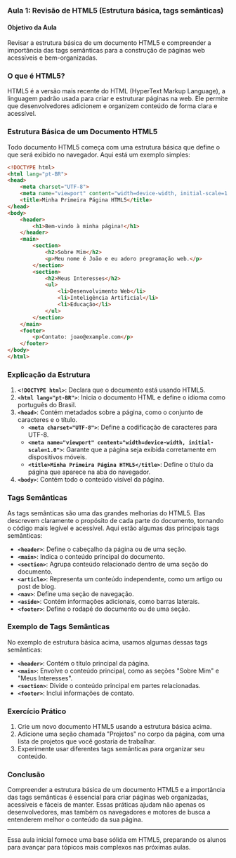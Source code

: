 ### Aula 1: Revisão de HTML5 (Estrutura básica, tags semânticas)

#### Objetivo da Aula
Revisar a estrutura básica de um documento HTML5 e compreender a importância das tags semânticas para a construção de páginas web acessíveis e bem-organizadas.

### O que é HTML5?

HTML5 é a versão mais recente do HTML (HyperText Markup Language), a linguagem padrão usada para criar e estruturar páginas na web. Ele permite que desenvolvedores adicionem e organizem conteúdo de forma clara e acessível.

### Estrutura Básica de um Documento HTML5

Todo documento HTML5 começa com uma estrutura básica que define o que será exibido no navegador. Aqui está um exemplo simples:

```html
<!DOCTYPE html>
<html lang="pt-BR">
<head>
    <meta charset="UTF-8">
    <meta name="viewport" content="width=device-width, initial-scale=1.0">
    <title>Minha Primeira Página HTML5</title>
</head>
<body>
    <header>
        <h1>Bem-vindo à minha página!</h1>
    </header>
    <main>
        <section>
            <h2>Sobre Mim</h2>
            <p>Meu nome é João e eu adoro programação web.</p>
        </section>
        <section>
            <h2>Meus Interesses</h2>
            <ul>
                <li>Desenvolvimento Web</li>
                <li>Inteligência Artificial</li>
                <li>Educação</li>
            </ul>
        </section>
    </main>
    <footer>
        <p>Contato: joao@example.com</p>
    </footer>
</body>
</html>
```

### Explicação da Estrutura

1. **`<!DOCTYPE html>`**: Declara que o documento está usando HTML5.
2. **`<html lang="pt-BR">`**: Inicia o documento HTML e define o idioma como português do Brasil.
3. **`<head>`**: Contém metadados sobre a página, como o conjunto de caracteres e o título.
    - **`<meta charset="UTF-8">`**: Define a codificação de caracteres para UTF-8.
    - **`<meta name="viewport" content="width=device-width, initial-scale=1.0">`**: Garante que a página seja exibida corretamente em dispositivos móveis.
    - **`<title>Minha Primeira Página HTML5</title>`**: Define o título da página que aparece na aba do navegador.
4. **`<body>`**: Contém todo o conteúdo visível da página.

### Tags Semânticas

As tags semânticas são uma das grandes melhorias do HTML5. Elas descrevem claramente o propósito de cada parte do documento, tornando o código mais legível e acessível. Aqui estão algumas das principais tags semânticas:

- **`<header>`**: Define o cabeçalho da página ou de uma seção.
- **`<main>`**: Indica o conteúdo principal do documento.
- **`<section>`**: Agrupa conteúdo relacionado dentro de uma seção do documento.
- **`<article>`**: Representa um conteúdo independente, como um artigo ou post de blog.
- **`<nav>`**: Define uma seção de navegação.
- **`<aside>`**: Contém informações adicionais, como barras laterais.
- **`<footer>`**: Define o rodapé do documento ou de uma seção.

### Exemplo de Tags Semânticas

No exemplo de estrutura básica acima, usamos algumas dessas tags semânticas:

- **`<header>`**: Contém o título principal da página.
- **`<main>`**: Envolve o conteúdo principal, como as seções "Sobre Mim" e "Meus Interesses".
- **`<section>`**: Divide o conteúdo principal em partes relacionadas.
- **`<footer>`**: Inclui informações de contato.

### Exercício Prático

1. Crie um novo documento HTML5 usando a estrutura básica acima.
2. Adicione uma seção chamada "Projetos" no corpo da página, com uma lista de projetos que você gostaria de trabalhar.
3. Experimente usar diferentes tags semânticas para organizar seu conteúdo.

### Conclusão

Compreender a estrutura básica de um documento HTML5 e a importância das tags semânticas é essencial para criar páginas web organizadas, acessíveis e fáceis de manter. Essas práticas ajudam não apenas os desenvolvedores, mas também os navegadores e motores de busca a entenderem melhor o conteúdo da sua página.

---

Essa aula inicial fornece uma base sólida em HTML5, preparando os alunos para avançar para tópicos mais complexos nas próximas aulas.